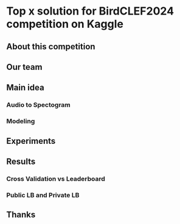 # Top x solution for BirdCLEF2024 competition on Kaggle 
## About this competition
## Our team
## Main idea
### Audio to Spectogram
### Modeling
## Experiments
## Results
### Cross Validation vs Leaderboard
### Public LB and Private LB
## Thanks
